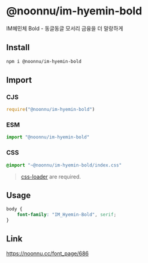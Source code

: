# @noonnu/im-hyemin-bold
IM혜민체 Bold - 동글동글 모서리 금융을 더 말랑하게

## Install
```sh
npm i @noonnu/im-hyemin-bold
```
## Import
### CJS
```js
require("@noonnu/im-hyemin-bold")
```
### ESM
```js
import "@noonnu/im-hyemin-bold"
```
### CSS 
```css
@import "~@noonnu/im-hyemin-bold/index.css"
```
> [css-loader](https://github.com/webpack-contrib/css-loader) are required.

## Usage
```css
body {
    font-family: "IM_Hyemin-Bold", serif;
}
```

## Link
https://noonnu.cc/font_page/686